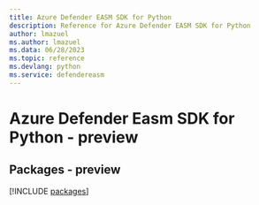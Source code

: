 ```yaml
---
title: Azure Defender EASM SDK for Python
description: Reference for Azure Defender EASM SDK for Python
author: lmazuel
ms.author: lmazuel
ms.data: 06/28/2023
ms.topic: reference
ms.devlang: python
ms.service: defendereasm
---
```

# Azure Defender Easm SDK for Python - preview
## Packages - preview
[!INCLUDE [packages](defender-easm-index.md)]